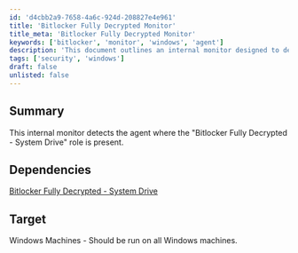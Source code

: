 ```yaml
---
id: 'd4cbb2a9-7658-4a6c-924d-208827e4e961'
title: 'Bitlocker Fully Decrypted Monitor'
title_meta: 'Bitlocker Fully Decrypted Monitor'
keywords: ['bitlocker', 'monitor', 'windows', 'agent']
description: 'This document outlines an internal monitor designed to detect the agent where the "Bitlocker Fully Decrypted - System Drive" role is present on Windows machines. It provides insights into the dependencies and target systems for effective monitoring.'
tags: ['security', 'windows']
draft: false
unlisted: false
---
```


## Summary

This internal monitor detects the agent where the "Bitlocker Fully Decrypted - System Drive" role is present.

## Dependencies

[Bitlocker Fully Decrypted - System Drive](<../../unsorted/Bitlocker Fully Decrypted - System Drive.md>)

## Target

Windows Machines - Should be run on all Windows machines.

